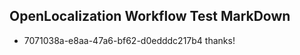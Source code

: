 ## OpenLocalization Workflow Test MarkDown
* 7071038a-e8aa-47a6-bf62-d0edddc217b4 thanks!

<!--HONumber=Aug16_HO1-->


